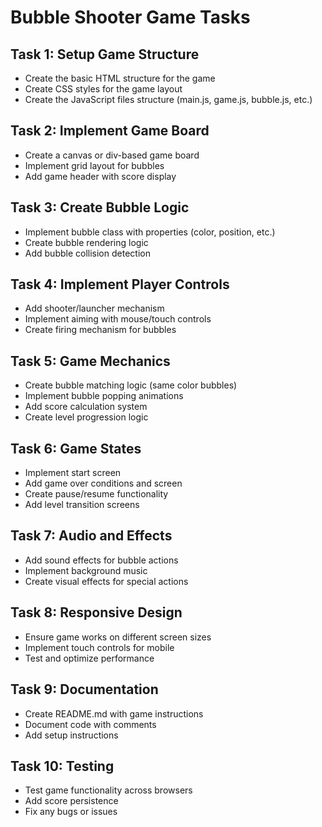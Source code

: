 # Bubble Shooter Game Tasks

## Task 1: Setup Game Structure
- Create the basic HTML structure for the game
- Create CSS styles for the game layout
- Create the JavaScript files structure (main.js, game.js, bubble.js, etc.)

## Task 2: Implement Game Board
- Create a canvas or div-based game board
- Implement grid layout for bubbles
- Add game header with score display

## Task 3: Create Bubble Logic
- Implement bubble class with properties (color, position, etc.)
- Create bubble rendering logic
- Add bubble collision detection

## Task 4: Implement Player Controls
- Add shooter/launcher mechanism
- Implement aiming with mouse/touch controls
- Create firing mechanism for bubbles

## Task 5: Game Mechanics
- Create bubble matching logic (same color bubbles)
- Implement bubble popping animations
- Add score calculation system
- Create level progression logic

## Task 6: Game States
- Implement start screen
- Add game over conditions and screen
- Create pause/resume functionality
- Add level transition screens

## Task 7: Audio and Effects
- Add sound effects for bubble actions
- Implement background music
- Create visual effects for special actions

## Task 8: Responsive Design
- Ensure game works on different screen sizes
- Implement touch controls for mobile
- Test and optimize performance

## Task 9: Documentation
- Create README.md with game instructions
- Document code with comments
- Add setup instructions

## Task 10: Testing
- Test game functionality across browsers
- Add score persistence
- Fix any bugs or issues
